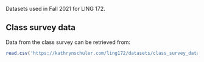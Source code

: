 Datasets used in Fall 2021 for LING 172. 

## Class survey data

Data from the class survey can be retrieved from: 

```r
read.csv('https://kathrynschuler.com/ling172/datasets/class_survey_data.csv')
```




